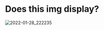 # Does this img display?

![2022-01-28_222235](https://user-images.githubusercontent.com/114688/151647545-642dde52-5181-44f8-8597-99923d4f0fcd.png)
